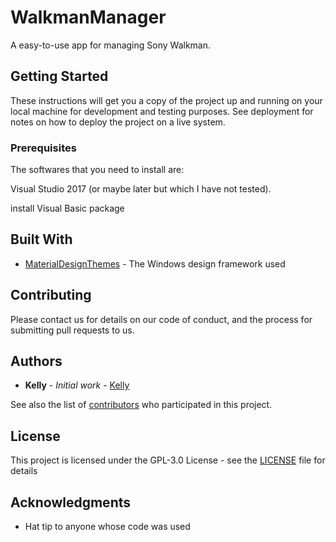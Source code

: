 # WalkmanManager

A easy-to-use app for managing Sony Walkman.

## Getting Started

These instructions will get you a copy of the project up and running on your local machine for development and testing purposes. See deployment for notes on how to deploy the project on a live system.

### Prerequisites

The softwares that you need to install are: 

Visual Studio 2017 (or maybe later but which I have not tested).

install Visual Basic package

## Built With

* [MaterialDesignThemes](https://github.com/MaterialDesignInXAML/MaterialDesignInXamlToolkit) - The Windows design framework used

## Contributing

Please contact us for details on our code of conduct, and the process for submitting pull requests to us.

## Authors

* **Kelly** - *Initial work* - [Kelly](https://github.com/guo40020)

See also the list of [contributors](https://github.com/guo40020/WalkmanManager/graphs/contributors) who participated in this project.

## License

This project is licensed under the GPL-3.0 License - see the [LICENSE](LICENSE) file for details

## Acknowledgments

* Hat tip to anyone whose code was used
